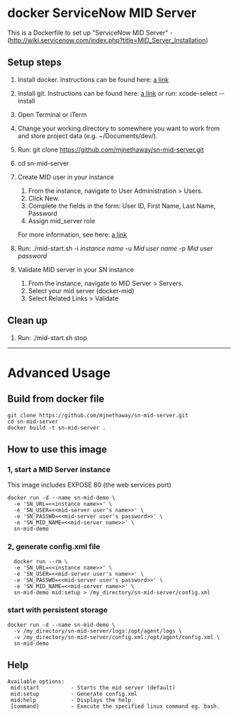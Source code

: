 # docker ServiceNow MID Server

This is a Dockerfile to set up "ServiceNow MID Server" - (http://wiki.servicenow.com/index.php?title=MID_Server_Installation)



## Setup steps

1. Install docker. Instructions can be found here: [a link](https://docs.docker.com/docker-for-mac/install/#what-to-know-before-you-install)
2. Install git. Instructions can be found here: [a link](https://gist.github.com/derhuerst/1b15ff4652a867391f03#file-mac-md) or run: xcode-select --install
3. Open Terminal or iTerm
4. Change your working directory to somewhere you want to work from and store project data (e.g. ~/Documents/dev/). 
5. Run: git clone https://github.com/mjnethaway/sn-mid-server.git
6. cd sn-mid-server
7. Create MID user in your instance
    1. From the instance, navigate to User Administration > Users.
    2. Click New.
    3. Complete the fields in the form: User ID, First Name, Last Name, Password
    4. Assign mid_server role
    
    For more information, see here: [a link](https://docs.servicenow.com/bundle/istanbul-servicenow-platform/page/product/mid-server/task/t_SetupMIDServerRole.html)
8. Run: ./mid-start.sh -i _instance name_ -u _Mid user name_ -p _Mid user password_
9. Validate MID server in your SN instance
    1. From the instance, navigate to MID Server > Servers.
    2. Select your mid server (docker-mid)
    3. Select Related Links > Validate

## Clean up

1. Run: ./mid-start.sh stop

- - - - 

# Advanced Usage

## Build from docker file

```
git clone https://github.com/mjnethaway/sn-mid-server.git
cd sn-mid-server
docker build -t sn-mid-server .
```

## How to use this image

### 1, start a MID Server instance

This image includes EXPOSE 80 (the web services port)

```
docker run -d --name sn-mid-demo \
  -e 'SN_URL=<<instance name>>' \
  -e 'SN_USER=<<mid-server user's name>>' \
  -e 'SN_PASSWD=<<mid-server user's password>>' \
  -e 'SN_MID_NAME=<<mid-server name>>' \
  sn-mid-demo
```

### 2, generate config.xml file

```
  docker run --rm \
  -e 'SN_URL=<<instance name>>' \
  -e 'SN_USER=<<mid-server user's name>>' \
  -e 'SN_PASSWD=<<mid-server user's password>>' \
  -e 'SN_MID_NAME=<<mid-server name>>' \
  sn-mid-demo mid:setup > /my_directory/sn-mid-server/config.xml
```

### start with persistent storage

```
docker run -d --name sn-mid-demo \
  -v /my_directory/sn-mid-server/logs:/opt/agent/logs \
  -v /my_directory/sn-mid-server/config.xml:/opt/agent/config.xml \
  sn-mid-demo
```

## Help

    Available options:
     mid:start          - Starts the mid server (default)
     mid:setup          - Generate config.xml
     mid:help           - Displays the help
     [command]          - Execute the specified linux command eg. bash.
